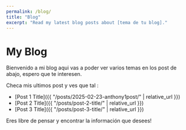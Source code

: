 ```yaml
---
permalink: /blog/
title: "Blog"
excerpt: "Read my latest blog posts about [tema de tu blog]."
---
```


# My Blog

Bienvenido a mi blog aqui vas a poder ver varios temas en los post de abajo, espero que te interesen.

Checa mis ultimos post y ves que tal :

- [Post 1 Title]({{ "/posts/2025-02-23-anthony1post/" | relative_url }})
- [Post 2 Title]({{ "/posts/post-2-title/" | relative_url }})
- [Post 3 Title]({{ "/posts/post-3-title/" | relative_url }})

Eres libre de pensar y encontrar la información que desees!